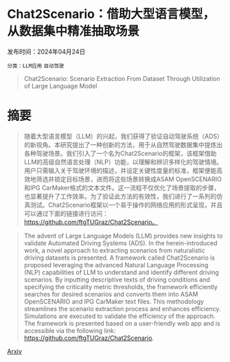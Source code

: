 # Chat2Scenario：借助大型语言模型，从数据集中精准抽取场景

发布时间：2024年04月24日

`分类：LLM应用` `自动驾驶`

> Chat2Scenario: Scenario Extraction From Dataset Through Utilization of Large Language Model

# 摘要

> 随着大型语言模型（LLM）的兴起，我们获得了验证自动驾驶系统（ADS）的新视角。本研究提出了一种创新的方法，用于从自然驾驶数据集中提炼出各种驾驶场景。我们引入了一个名为Chat2Scenario的框架，该框架借助LLM的高级自然语言处理（NLP）功能，以理解和辨识多样化的驾驶情境。用户只需输入关于驾驶环境的描述，并设定关键性度量的标准，框架便能高效地筛选并锁定目标场景，进而将这些场景转换成ASAM OpenSCENARIO和IPG CarMaker格式的文本文件。这一流程不仅优化了场景提取的步骤，也显著提升了工作效率。为了验证此方法的有效性，我们进行了一系列的仿真测试。Chat2Scenario框架以一个易于操作的网络应用的形式呈现，并且可以通过下面的链接进行访问：https://github.com/ftgTUGraz/Chat2Scenario。

> The advent of Large Language Models (LLM) provides new insights to validate Automated Driving Systems (ADS). In the herein-introduced work, a novel approach to extracting scenarios from naturalistic driving datasets is presented. A framework called Chat2Scenario is proposed leveraging the advanced Natural Language Processing (NLP) capabilities of LLM to understand and identify different driving scenarios. By inputting descriptive texts of driving conditions and specifying the criticality metric thresholds, the framework efficiently searches for desired scenarios and converts them into ASAM OpenSCENARIO and IPG CarMaker text files. This methodology streamlines the scenario extraction process and enhances efficiency. Simulations are executed to validate the efficiency of the approach. The framework is presented based on a user-friendly web app and is accessible via the following link: https://github.com/ftgTUGraz/Chat2Scenario.

[Arxiv](https://arxiv.org/abs/2404.16147)